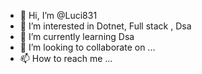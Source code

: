 - 👋 Hi, I’m @Luci831
- 👀 I’m interested in Dotnet, Full stack , Dsa
- 🌱 I’m currently learning Dsa
- 💞️ I’m looking to collaborate on ...
- 📫 How to reach me ...

<!---
Luci831/Luci831 is a ✨ special ✨ repository because its `README.md` (this file) appears on your GitHub profile.
You can click the Preview link to take a look at your changes.
--->
